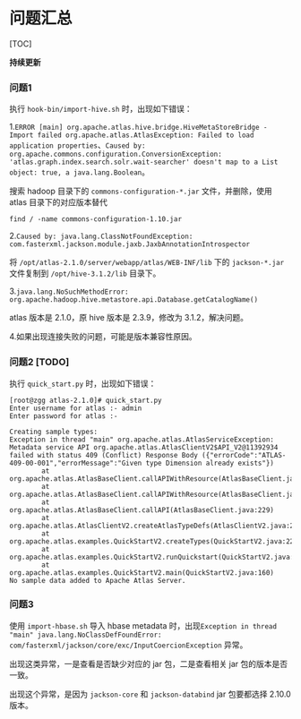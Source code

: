 # 问题汇总

[TOC]

**持续更新**

### 问题1

执行 `hook-bin/import-hive.sh` 时，出现如下错误：

1.`ERROR [main] org.apache.atlas.hive.bridge.HiveMetaStoreBridge - Import failed
org.apache.atlas.AtlasException: Failed to load application properties`、`Caused by: org.apache.commons.configuration.ConversionException: 'atlas.graph.index.search.solr.wait-searcher' doesn't map to a List object: true, a java.lang.Boolean`。

搜索 hadoop 目录下的 `commons-configuration-*.jar` 文件，并删除，使用 atlas 目录下的对应版本替代

`find / -name commons-configuration-1.10.jar`

2.`Caused by: java.lang.ClassNotFoundException: com.fasterxml.jackson.module.jaxb.JaxbAnnotationIntrospector`

将 `/opt/atlas-2.1.0/server/webapp/atlas/WEB-INF/lib` 下的 `jackson-*.jar` 文件复制到 `/opt/hive-3.1.2/lib` 目录下。

3.`java.lang.NoSuchMethodError: org.apache.hadoop.hive.metastore.api.Database.getCatalogName()`

atlas 版本是 2.1.0，原 hive 版本是 2.3.9，修改为 3.1.2，解决问题。

4.如果出现连接失败的问题，可能是版本兼容性原因。

### 问题2 [TODO]

执行 `quick_start.py` 时，出现如下错误：

```
[root@zgg atlas-2.1.0]# quick_start.py
Enter username for atlas :- admin
Enter password for atlas :- 

Creating sample types: 
Exception in thread "main" org.apache.atlas.AtlasServiceException: Metadata service API org.apache.atlas.AtlasClientV2$API_V2@11392934 failed with status 409 (Conflict) Response Body ({"errorCode":"ATLAS-409-00-001","errorMessage":"Given type Dimension already exists"})
        at org.apache.atlas.AtlasBaseClient.callAPIWithResource(AtlasBaseClient.java:428)
        at org.apache.atlas.AtlasBaseClient.callAPIWithResource(AtlasBaseClient.java:353)
        at org.apache.atlas.AtlasBaseClient.callAPI(AtlasBaseClient.java:229)
        at org.apache.atlas.AtlasClientV2.createAtlasTypeDefs(AtlasClientV2.java:244)
        at org.apache.atlas.examples.QuickStartV2.createTypes(QuickStartV2.java:226)
        at org.apache.atlas.examples.QuickStartV2.runQuickstart(QuickStartV2.java:176)
        at org.apache.atlas.examples.QuickStartV2.main(QuickStartV2.java:160)
No sample data added to Apache Atlas Server.
```

### 问题3

使用 `import-hbase.sh` 导入 hbase metadata 时，出现`Exception in thread "main" java.lang.NoClassDefFoundError: com/fasterxml/jackson/core/exc/InputCoercionException` 异常。

出现这类异常，一是查看是否缺少对应的 jar 包，二是查看相关 jar 包的版本是否一致。

出现这个异常，是因为 `jackson-core` 和 `jackson-databind` jar 包要都选择 2.10.0 版本。